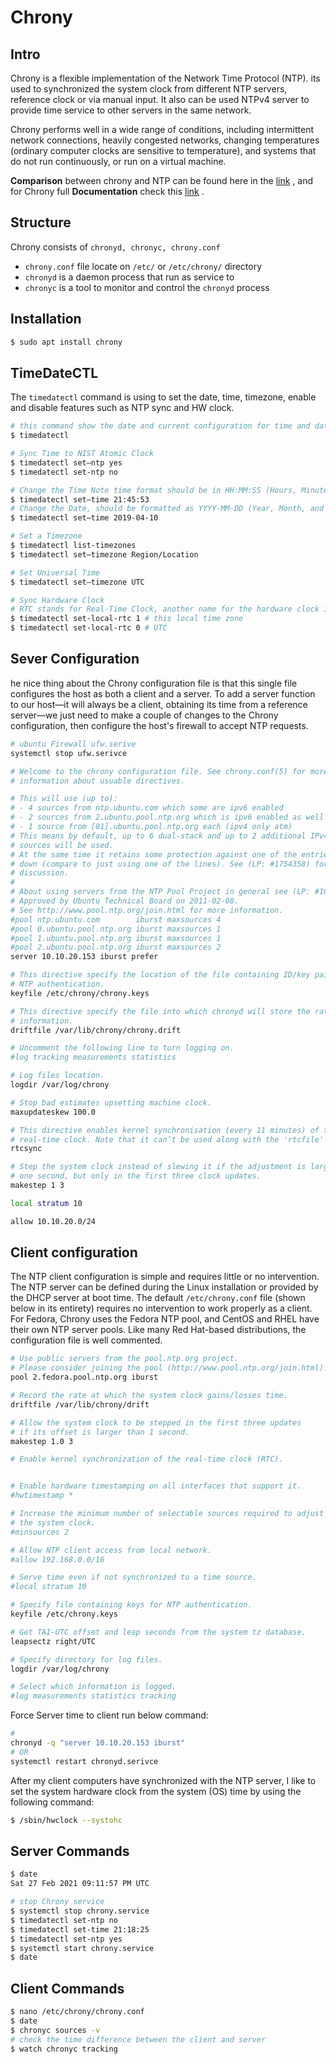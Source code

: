 #    Chrony

## Intro

Chrony is a flexible implementation of the Network Time Protocol (NTP). its used to synchronized the system clock from different NTP servers, reference clock or via manual input. It  also can be used NTPv4 server to provide time service to other servers in the same network.

Chrony performs well in a wide range of conditions, including intermittent  network connections, heavily congested networks, changing temperatures  (ordinary computer clocks are sensitive to temperature), and systems  that do not run continuously, or run on a virtual machine.

**Comparison** between chrony and NTP can be found here in the [link](https://chrony.tuxfamily.org/comparison.html) , and for Chrony full **Documentation** check this [link](https://chrony.tuxfamily.org/documentation.html) .

## Structure

Chrony consists of `chronyd, chronyc, chrony.conf` 

* `chrony.conf` file locate on `/etc/` or `/etc/chrony/` directory  
* `chronyd` is a daemon process that run as service to 
* `chronyc` is a tool to monitor and control the `chronyd` process 

## Installation 

```bash
$ sudo apt install chrony 
```



## TimeDateCTL

The `timedatectl` command is using to set the date, time, timezone, enable and disable features such as NTP sync and HW clock.

```bash
# this command show the date and current configuration for time and date 
$ timedatectl 

# Sync Time to NIST Atomic Clock
$ timedatectl set–ntp yes 
$ timedatectl set-ntp no

# Change the Time Note time format should be in HH:MM:SS (Hours, Minutes, Seconds)
$ timedatectl set–time 21:45:53
# Change the Date, should be formatted as YYYY-MM-DD (Year, Month, and Day
$ timedatectl set–time 2019-04-10

# Set a Timezone
$ timedatectl list-timezones
$ timedatectl set–timezone Region/Location

# Set Universal Time
$ timedatectl set–timezone UTC

# Sync Hardware Clock
# RTC stands for Real-Time Clock, another name for the hardware clock in your computer. Your system has a tiny quartz crystal and a battery that keeps time at times when the system disconnects from a network.
$ timedatectl set-local-rtc 1 # this local time zone 
$ timedatectl set-local-rtc 0 # UTC


```



## Sever Configuration 

he nice thing about the Chrony configuration file is that this single  file configures the host as both a client and a server. To add a server  function to our host—it will always be a client, obtaining its time from a reference server—we just need to make a couple of changes to the  Chrony configuration, then configure the host's firewall to accept NTP  requests.

```bash
# ubuntu Firewall ufw.serive
systemctl stop ufw.serivce 
```



```bash
# Welcome to the chrony configuration file. See chrony.conf(5) for more
# information about usuable directives.

# This will use (up to):
# - 4 sources from ntp.ubuntu.com which some are ipv6 enabled
# - 2 sources from 2.ubuntu.pool.ntp.org which is ipv6 enabled as well
# - 1 source from [01].ubuntu.pool.ntp.org each (ipv4 only atm)
# This means by default, up to 6 dual-stack and up to 2 additional IPv4-only
# sources will be used.
# At the same time it retains some protection against one of the entries being
# down (compare to just using one of the lines). See (LP: #1754358) for the
# discussion.
#
# About using servers from the NTP Pool Project in general see (LP: #104525).
# Approved by Ubuntu Technical Board on 2011-02-08.
# See http://www.pool.ntp.org/join.html for more information.
#pool ntp.ubuntu.com        iburst maxsources 4
#pool 0.ubuntu.pool.ntp.org iburst maxsources 1
#pool 1.ubuntu.pool.ntp.org iburst maxsources 1
#pool 2.ubuntu.pool.ntp.org iburst maxsources 2
server 10.10.20.153 iburst prefer

# This directive specify the location of the file containing ID/key pairs for
# NTP authentication.
keyfile /etc/chrony/chrony.keys

# This directive specify the file into which chronyd will store the rate
# information.
driftfile /var/lib/chrony/chrony.drift

# Uncomment the following line to turn logging on.
#log tracking measurements statistics

# Log files location.
logdir /var/log/chrony

# Stop bad estimates upsetting machine clock.
maxupdateskew 100.0

# This directive enables kernel synchronisation (every 11 minutes) of the
# real-time clock. Note that it can’t be used along with the 'rtcfile' directive.
rtcsync

# Step the system clock instead of slewing it if the adjustment is larger than
# one second, but only in the first three clock updates.
makestep 1 3

local stratum 10

allow 10.10.20.0/24 
```





## Client configuration 

The NTP client configuration is simple and requires little or no  intervention. The NTP server can be defined during the Linux  installation or provided by the DHCP server at boot time. The default  `/etc/chrony.conf` file (shown below in its entirety) requires no intervention to work  properly as a client. For Fedora, Chrony uses the Fedora NTP pool, and  CentOS and RHEL have their own NTP server pools. Like many Red Hat-based distributions, the configuration file is well commented.

```bash
# Use public servers from the pool.ntp.org project.
# Please consider joining the pool (http://www.pool.ntp.org/join.html).
pool 2.fedora.pool.ntp.org iburst

# Record the rate at which the system clock gains/losses time.
driftfile /var/lib/chrony/drift

# Allow the system clock to be stepped in the first three updates
# if its offset is larger than 1 second.
makestep 1.0 3

# Enable kernel synchronization of the real-time clock (RTC).


# Enable hardware timestamping on all interfaces that support it.
#hwtimestamp *

# Increase the minimum number of selectable sources required to adjust
# the system clock.
#minsources 2

# Allow NTP client access from local network.
#allow 192.168.0.0/16

# Serve time even if not synchronized to a time source.
#local stratum 10

# Specify file containing keys for NTP authentication.
keyfile /etc/chrony.keys

# Get TAI-UTC offset and leap seconds from the system tz database.
leapsectz right/UTC

# Specify directory for log files.
logdir /var/log/chrony

# Select which information is logged.
#log measurements statistics tracking
```



Force Server time to client run below command:

```bash
# 
chronyd -q "server 10.10.20.153 iburst"
# OR
systemctl restart chronyd.serivce
```



After my client computers have synchronized with the NTP server, I like  to set the system hardware clock from the system (OS) time by using the  following command:

```bash
$ /sbin/hwclock --systohc
```



## Server Commands 

```bash
$ date 
Sat 27 Feb 2021 09:11:57 PM UTC

# stop Chrony service
$ systemctl stop chrony.service 
$ timedatectl set-ntp no
$ timedatectl set-time 21:18:25
$ timedatectl set-ntp yes
$ systemctl start chrony.service 
$ date 

```



## Client Commands 

```bash
$ nano /etc/chrony/chrony.conf
$ date 
$ chronyc sources -v 
# check the time difference between the client and server
$ watch chronyc tracking 
```



